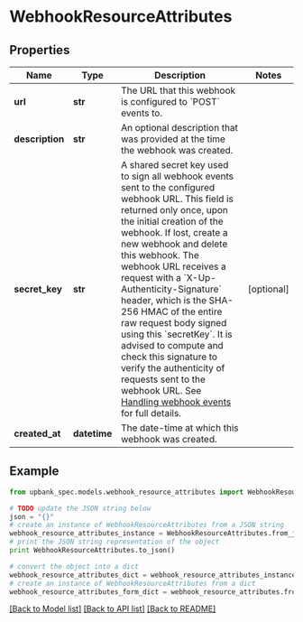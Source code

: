 # WebhookResourceAttributes


## Properties

Name | Type | Description | Notes
------------ | ------------- | ------------- | -------------
**url** | **str** | The URL that this webhook is configured to &#x60;POST&#x60; events to.  | 
**description** | **str** | An optional description that was provided at the time the webhook was created.  | 
**secret_key** | **str** | A shared secret key used to sign all webhook events sent to the configured webhook URL. This field is returned only once, upon the initial creation of the webhook. If lost, create a new webhook and delete this webhook.  The webhook URL receives a request with a &#x60;X-Up-Authenticity-Signature&#x60; header, which is the SHA-256 HMAC of the entire raw request body signed using this &#x60;secretKey&#x60;. It is advised to compute and check this signature to verify the authenticity of requests sent to the webhook URL. See [Handling webhook events](#callback_post_webhookURL) for full details.  | [optional] 
**created_at** | **datetime** | The date-time at which this webhook was created.  | 

## Example

```python
from upbank_spec.models.webhook_resource_attributes import WebhookResourceAttributes

# TODO update the JSON string below
json = "{}"
# create an instance of WebhookResourceAttributes from a JSON string
webhook_resource_attributes_instance = WebhookResourceAttributes.from_json(json)
# print the JSON string representation of the object
print WebhookResourceAttributes.to_json()

# convert the object into a dict
webhook_resource_attributes_dict = webhook_resource_attributes_instance.to_dict()
# create an instance of WebhookResourceAttributes from a dict
webhook_resource_attributes_form_dict = webhook_resource_attributes.from_dict(webhook_resource_attributes_dict)
```
[[Back to Model list]](../README.md#documentation-for-models) [[Back to API list]](../README.md#documentation-for-api-endpoints) [[Back to README]](../README.md)


